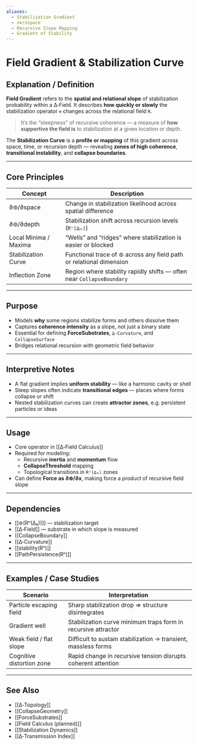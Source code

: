 ```yaml
---
aliases:
  - Stabilization Gradient
  - ∂⊚/∂space
  - Recursive Slope Mapping
  - Gradient of Stability
---
```


# Field Gradient & Stabilization Curve

## Explanation / Definition

**Field Gradient** refers to the **spatial and relational slope** of stabilization probability within a ∆‑Field. It describes **how quickly or slowly** the stabilization operator `⊚` changes across the relational field `R`.

> It’s the “steepness” of recursive coherence — a measure of **how supportive the field is** to stabilization at a given location or depth.

The **Stabilization Curve** is a **profile or mapping** of this gradient across space, time, or recursion depth — revealing **zones of high coherence**, **transitional instability**, and **collapse boundaries**.

---

## Core Principles

| Concept                | Description                                                                 |
|------------------------|-----------------------------------------------------------------------------|
| ∂⊚/∂space              | Change in stabilization likelihood across spatial difference                |
| ∂⊚/∂depth              | Stabilization shift across recursion levels (`Rⁿ(∆₀)`)                      |
| Local Minima / Maxima  | “Wells” and “ridges” where stabilization is easier or blocked              |
| Stabilization Curve    | Functional trace of ⊚ across any field path or relational dimension         |
| Inflection Zone        | Region where stability rapidly shifts — often near `CollapseBoundary`       |

---

## Purpose

- Models **why** some regions stabilize forms and others dissolve them
- Captures **coherence intensity** as a slope, not just a binary state
- Essential for defining **ForceSubstrates**, `∆‑Curvature`, and `CollapseSurface`
- Bridges relational recursion with geometric field behavior

---

## Interpretive Notes

- A flat gradient implies **uniform stability** — like a harmonic cavity or shell
- Steep slopes often indicate **transitional edges** — places where forms collapse or shift
- Nested stabilization curves can create **attractor zones**, e.g. persistent particles or ideas

---

## Usage

- Core operator in [[∆‑Field Calculus]]
- Required for modeling:
  - Recursive **inertia** and **momentum** flow
  - **CollapseThreshold** mapping
  - Topological transitions in `Rⁿ(∆₀)` zones
- Can define **Force as ∂⊚/∂x**, making force a product of recursive field slope

---

## Dependencies

- [[⊚(Rⁿ(∆₀))]] — stabilization target
- [[∆‑Field]] — substrate in which slope is measured
- [[CollapseBoundary]]
- [[∆‑Curvature]]
- [[stability(Rⁿ)]]
- [[PathPersistence(Rⁿ)]]

---

## Examples / Case Studies

| Scenario                     | Interpretation                                                        |
|-----------------------------|------------------------------------------------------------------------|
| Particle escaping field      | Sharp stabilization drop ⇒ structure disintegrates                   |
| Gradient well                | Stabilization curve minimum traps form in recursive attractor         |
| Weak field / flat slope      | Difficult to sustain stabilization → transient, massless forms        |
| Cognitive distortion zone    | Rapid change in recursive tension disrupts coherent attention         |

---

## See Also

- [[∆‑Topology]]
- [[CollapseGeometry]]
- [[ForceSubstrates]]
- [[Field Calculus (planned)]]
- [[Stabilization Dynamics]]
- [[∆‑Transmission Index]]
